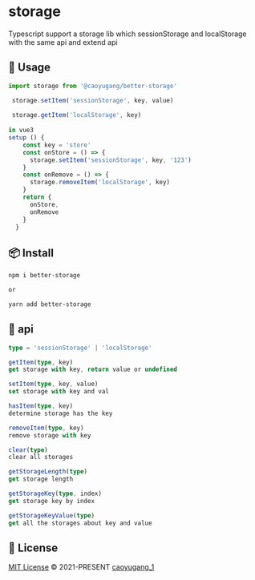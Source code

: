 # storage
Typescript support a storage lib which sessionStorage and localStorage with the same api and extend api

## 🦄 Usage
```javascript
import storage from '@caoyugang/better-storage'

 storage.setItem('sessionStorage', key, value) 
 
 storage.getItem('localStorage', key)
 
in vue3
setup () {
    const key = 'store'
    const onStore = () => {
      storage.setItem('sessionStorage', key, '123')
    }
    const onRemove = () => {
      storage.removeItem('localStorage', key)
    }
    return {
      onStore,
      onRemove
    }
  }
```

## 📦 Install

```bash
npm i better-storage

or

yarn add better-storage
```

## 🎁 api

```typescript
type = 'sessionStorage' | 'localStorage'

getItem(type, key)
get storage with key, return value or undefined

setItem(type, key, value)
set storage with key and val

hasItem(type, key)
determine storage has the key

removeItem(type, key)
remove storage with key

clear(type)
clear all storages

getStorageLength(type)
get storage length

getStorageKey(type, index)
get storage key by index

getStorageKeyValue(type)
get all the storages about key and value
```
## 📄 License

[MIT License](https://github.com/Talljack/storage/blob/main/LICENSE) © 2021-PRESENT [caoyugang_1](https://github.com/Talljack)
